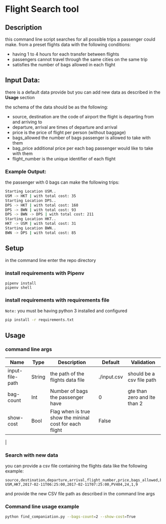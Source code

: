 # Flight Search tool

## Description
this command line script searches for all possible trips a passenger could make. from a preset flights data
with the following conditions:

-  having 1 to 4 hours for each
transfer between flights
- passengers cannot travel through the same cities on the same trip
- satisfies the number of bags allowed in each flight

## Input Data:
there is a default data provide but you can add new data as described in the **Usage** section

the schema of the data should be as the following:

- source, destination are the code of airport the flight is departing from and arriving to
- departure, arrival are times of departure and arrival
- price is the price of flight per person (without baggage)
- bags_allowed the number of bags passenger is allowed to take with them
- bag_price additional price per each bag passenger would like to take with them
- flight_number is the unique identifier of each flight


### Example Output:
the passenger with 0 bags can make the following trips:
```bash
Starting Location USM..
USM -> HKT | with total cost: 35
Starting Location DPS..
DPS -> HKT | with total cost: 160
DPS -> BWN | with total cost: 93
DPS -> BWN -> DPS | with total cost: 211
Starting Location HKT..
HKT -> USM | with total cost: 31
Starting Location BWN..
BWN -> DPS | with total cost: 85
```


## Setup
in the command line enter the repo directory
### install requirements with Pipenv
```
pipenv install
pipenv shell
```
### install requirements with requirements file
`Note:` you must be having python 3 installed and configured

```bash
pip install -r requirements.txt
```

## Usage
### command line args

| Name | Type |  Description | Default | Validation |
| --- | --- |  --- | --- |  --- |
| input-file-path | String | the path of the flights data file | ./input.csv | should be a csv file path |
| bag-count | Int | Number of bags the passenger have | 0 | gte than zero and lte than 2 |
| show-cost | Bool | Flag when is true show the mininal cost for each flight | False | |
|

### Search with new data
you can provide a csv file containing the flights data like the following example:
```csv
source,destination,departure,arrival,flight_number,price,bags_allowed,bag_price
USM,HKT,2017-02-11T06:25:00,2017-02-11T07:25:00,PV404,24,1,9
```
and provide the new CSV file path as described in the command line args

### Command line usage example 

```bash
python find_companiation.py --bags-count=2 --show-cost=True
```
